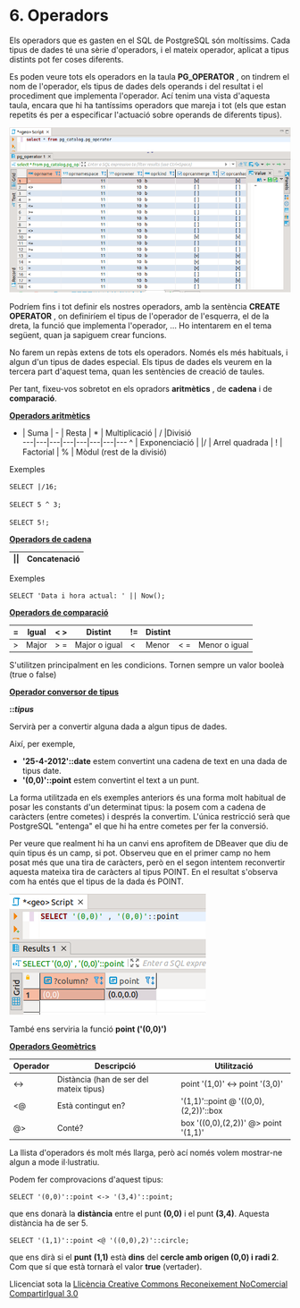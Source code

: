 # 6\. Operadors

Els operadors que es gasten en el SQL de PostgreSQL són moltíssims. Cada tipus
de dades té una sèrie d'operadors, i el mateix operador, aplicat a tipus
distints pot fer coses diferents.

Es poden veure tots els operadors en la taula **PG_OPERATOR** , on tindrem el
nom de l'operador, els tipus de dades dels operands i del resultat i el
procediment que implementa l'operador. Ací tenim una vista d'aquesta taula,
encara que hi ha tantíssims operadors que mareja i tot (els que estan repetits
és per a especificar l'actuació sobre operands de diferents tipus).

![](T6_1_6_1.png)

Podríem fins i tot definir els nostres operadors, amb la sentència **CREATE
OPERATOR** , on definiríem el tipus de l'operador de l'esquerra, el de la
dreta, la funció que implementa l'operador, ... Ho intentarem en el tema
següent, quan ja sapiguem crear funcions.

No farem un repàs extens de tots els operadors. Només els més habituals, i
algun d'un tipus de dades especial. Els tipus de dades els veurem en la
tercera part d'aquest tema, quan les sentències de creació de taules.

Per tant, fixeu-vos sobretot en els opradors **aritmètics** , de **cadena** i
de **comparació**.

**<u>Operadors aritmètics</u>**


+ |  Suma |  - |  Resta |  * |  Multiplicació |  / |Divisió  
---|---|---|---|---|---|---|---
^ |  Exponenciació |  \|/ |  Arrel quadrada |  ! |  Factorial |  % |  Mòdul (rest de la divisió)  
  
Exemples
```
SELECT |/16;

SELECT 5 ^ 3;

SELECT 5!;
```
**<u>Operadors de cadena</u>**

\|\| |  Concatenació  
---|---  
  
Exemples
```
SELECT 'Data i hora actual: ' || Now();
```
**<u>Operadors de comparació</u>**

= |  Igual | < > | Distint | != |  Distint | | |
---|---|---|---|---|---|---|---
\> |  Major |  > = |  Major o igual |  < |  Menor |  < = |  Menor o igual

  
S'utilitzen principalment en les condicions. Tornen sempre un valor booleà
(true o false)

**<u>Operador conversor de tipus</u>**

**::_tipus_**

Servirà per a convertir alguna dada a algun tipus de dades.

Així, per exemple,

  * **'25-4-2012'::date** estem convertint una cadena de text en una dada de tipus date.
  * **'(0,0)'::point** estem convertint el text a un punt.

La forma utilitzada en els exemples anteriors és una forma molt habitual de
posar les constants d'un determinat tipus: la posem com a cadena de caràcters
(entre cometes) i després la convertim. L'única restricció serà que PostgreSQL
"entenga" el que hi ha entre cometes per fer la conversió.

Per veure que realment hi ha un canvi ens aprofitem de DBeaver que diu de quin
tipus és un camp, si pot. Observeu que en el primer camp no hem posat més que
una tira de caràcters, però en el segon intentem reconvertir aquesta mateixa
tira de caràcters al tipus POINT. En el resultat s'observa com ha entés que el
tipus de la dada és POINT.

![](T6_1_6_2.png)

També ens serviria la funció **point ('(0,0)')**

**<u>Operadors Geomètrics</u>**

**Operador** |  **Descripció** |  **Utilització**  
---|---|---  
<-> |  Distància (han de ser del mateix tipus) |  point '(1,0)' <-> point '(3,0)'  
<@ |  Està contingut en? |  '(1,1)'::point @ '((0,0),(2,2))'::box  
@> |  Conté? |  box '((0,0),(2,2))' @> point '(1,1)'  
  
La llista d'operadors és molt més llarga, però ací només volem mostrar-ne
algun a mode il·lustratiu.

Podem fer comprovacions d'aquest tipus:
```
SELECT '(0,0)'::point <-> '(3,4)'::point;
```
que ens donarà la **distància** entre el punt **(0,0)** i el punt **(3,4)**.
Aquesta distància ha de ser 5.
```
SELECT '(1,1)'::point <@ '((0,0),2)'::circle;
```
que ens dirà si el **punt** **(1,1)** està **dins** del **cercle amb origen
(0,0) i radi 2**. Com que sí que està tornarà el valor **true** (vertader).



Llicenciat sota la  [Llicència Creative Commons Reconeixement NoComercial
CompartirIgual 3.0](http://creativecommons.org/licenses/by-nc-sa/3.0/)

